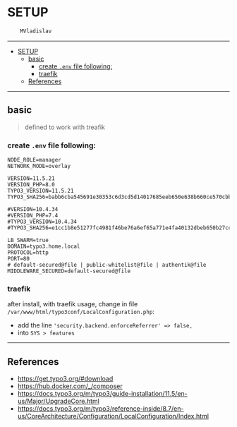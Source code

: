 # SETUP

```sh
    MVladislav
```

---

- [SETUP](#setup)
  - [basic](#basic)
    - [create `.env` file following:](#create-env-file-following)
    - [traefik](#traefik)
  - [References](#references)

---

## basic

> defined to work with treafik

### create `.env` file following:

```env
NODE_ROLE=manager
NETWORK_MODE=overlay

VERSION=11.5.21
VERSION_PHP=8.0
TYPO3_VERSION=11.5.21
TYPO3_SHA256=babb6cba545691e30353c6d3cd5d14017685eeb650e638b660ce570cbb6f6f77

#VERSION=10.4.34
#VERSION_PHP=7.4
#TYPO3_VERSION=10.4.34
#TYPO3_SHA256=e1cc1b8e51277fc4981f46be76a6ef65a771e4fa40132dbeb650b27cc00ca13c

LB_SWARM=true
DOMAIN=typo3.home.local
PROTOCOL=http
PORT=80
# default-secured@file | public-whitelist@file | authentik@file
MIDDLEWARE_SECURED=default-secured@file
```

### traefik

after install, with traefik usage,
change in file `/var/www/html/typo3conf/LocalConfiguration.php`:

- add the line `'security.backend.enforceReferrer' => false,`
- into `SYS > features`

---

## References

- <https://get.typo3.org/#download>
- <https://hub.docker.com/_/composer>
- <https://docs.typo3.org/m/typo3/guide-installation/11.5/en-us/Major/UpgradeCore.html>
- <https://docs.typo3.org/m/typo3/reference-inside/8.7/en-us/CoreArchitecture/Configuration/LocalConfiguration/Index.html>
